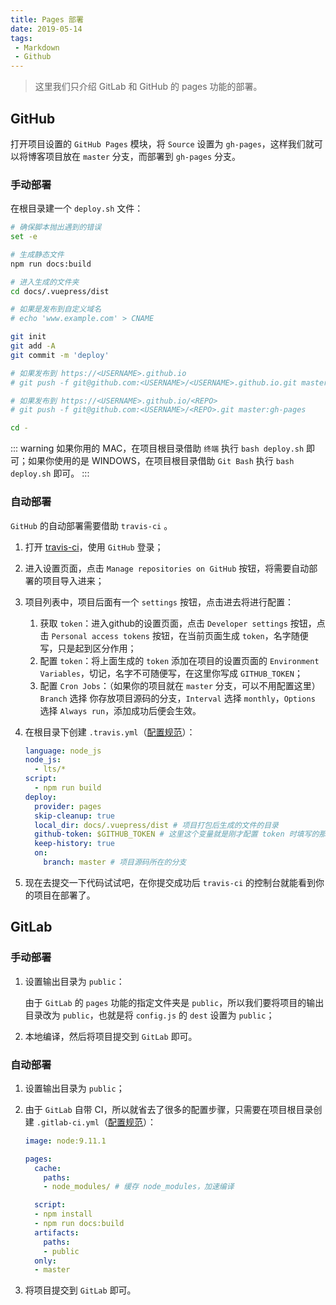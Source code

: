 ```yaml
---
title: Pages 部署
date: 2019-05-14
tags:
 - Markdown
 - Github
---
```


> 这里我们只介绍 GitLab 和 GitHub 的 pages 功能的部署。

## GitHub

打开项目设置的 `GitHub Pages` 模块，将 `Source` 设置为 `gh-pages`，这样我们就可以将博客项目放在 `master` 分支，而部署到 `gh-pages` 分支。

### 手动部署

在根目录建一个 `deploy.sh` 文件：

```bash
# 确保脚本抛出遇到的错误
set -e

# 生成静态文件
npm run docs:build

# 进入生成的文件夹
cd docs/.vuepress/dist

# 如果是发布到自定义域名
# echo 'www.example.com' > CNAME

git init
git add -A
git commit -m 'deploy'

# 如果发布到 https://<USERNAME>.github.io
# git push -f git@github.com:<USERNAME>/<USERNAME>.github.io.git master

# 如果发布到 https://<USERNAME>.github.io/<REPO>
# git push -f git@github.com:<USERNAME>/<REPO>.git master:gh-pages

cd -
```

::: warning
如果你用的 MAC，在项目根目录借助 `终端` 执行 `bash deploy.sh` 即可；如果你使用的是 WINDOWS，在项目根目录借助 `Git Bash` 执行 `bash deploy.sh` 即可。
:::

### 自动部署

`GitHub` 的自动部署需要借助 `travis-ci` 。

1. 打开 [travis-ci](https://travis-ci.com/)，使用 `GitHub` 登录；
2. 进入设置页面，点击 `Manage repositories on GitHub` 按钮，将需要自动部署的项目导入进来；
3. 项目列表中，项目后面有一个 `settings` 按钮，点击进去将进行配置：
   1. 获取 `token`：进入github的设置页面，点击 `Developer settings` 按钮，点击 `Personal access tokens` 按钮，在当前页面生成 `token`，名字随便写，只是起到区分作用；
   2. 配置 `token`：将上面生成的 `token` 添加在项目的设置页面的 `Environment Variables`，切记，名字不可随便写，在这里你写成 `GITHUB_TOKEN`；
   3. 配置 `Cron Jobs`：（如果你的项目就在 `master` 分支，可以不用配置这里）`Branch` 选择 你存放项目源码的分支，`Interval` 选择 `monthly`，`Options` 选择 `Always run`，添加成功后便会生效。
4. 在根目录下创建 `.travis.yml`（[配置规范](https://docs.travis-ci.com/user/deployment/pages/)）：

    ```yml
    language: node_js
    node_js:
      - lts/*
    script:
      - npm run build
    deploy:
      provider: pages
      skip-cleanup: true
      local_dir: docs/.vuepress/dist # 项目打包后生成的文件的目录
      github-token: $GITHUB_TOKEN # 这里这个变量就是刚才配置 token 时填写的那个变量
      keep-history: true
      on:
        branch: master # 项目源码所在的分支
    ```

5. 现在去提交一下代码试试吧，在你提交成功后 `travis-ci` 的控制台就能看到你的项目在部署了。

## GitLab

### 手动部署

1. 设置输出目录为 `public`：

   由于 `GitLab` 的 `pages` 功能的指定文件夹是 `public`，所以我们要将项目的输出目录改为 `public`，也就是将 `config.js` 的 `dest` 设置为 `public`；

2. 本地编译，然后将项目提交到 `GitLab` 即可。

### 自动部署

1. 设置输出目录为 `public`；
2. 由于 `GitLab` 自带 CI，所以就省去了很多的配置步骤，只需要在项目根目录创建 `.gitlab-ci.yml`（[配置规范](https://docs.gitlab.com/ee/ci/yaml/README.html)）：

    ```yml
    image: node:9.11.1

    pages:
      cache:
        paths:
        - node_modules/ # 缓存 node_modules，加速编译

      script:
      - npm install
      - npm run docs:build
      artifacts:
        paths:
        - public
      only:
      - master
    ```

3. 将项目提交到 `GitLab` 即可。
